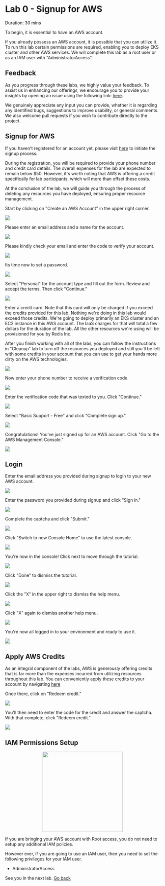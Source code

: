 # Lab 0 - Signup for AWS

Duration: 30 mins

To begin, it is essential to have an AWS account.

If you already possess an AWS account, it is possible that you can utilize it.
To run this lab certain permissions are required, enabling you to deploy EKS cluster and other AWS services. We will complete this lab as a root user or as an IAM user with "AdministratorAccess".

## Feedback
As you progress through these labs, we highly value your feedback. To assist us in enhancing our offerings, we encourage you to provide your insights by opening an issue using the following link: [here](https://github.com/Redislabs-Solution-Architects/hands-on-lab-redis-aws-cloud-native-modern-app/issues).

We genuinely appreciate any input you can provide, whether it is regarding any identified bugs, suggestions to improve usability, or general comments. We also welcome pull requests if you wish to contribute directly to the project.

## Signup for AWS
If you haven't registered for an account yet, please visit [here](https://aws.amazon.com/) to initiate the signup process.

During the registration, you will be required to provide your phone number and credit card details. The overall expenses for the lab are expected to remain below $50. However, it's worth noting that AWS is offering a credit specifically for lab participants, which will more than offset these costs.

At the conclusion of the lab, we will guide you through the process of deleting any resources you have deployed, ensuring proper resource management.

Start by clicking on "Create an AWS Account" in the upper right corner.

![](images/01-signup.png)

Please enter an email address and a name for the account.

![](images/02-signup.png)

Please kindly check your email and enter the code to verify your account.

![](images/03-verify.png)

Its time now to set a password.

![](images/04-password.png)

Select "Personal" for the account type and fill out the form.  Review and accept the terms.  Then click "Continue."

![](images/05-signup.png)

Enter a credit card.  Note that this card will only be charged if you exceed the credits provided for this lab.  Nothing we're doing in this lab would exceed those credits.  We're going to deploy primarily an EKS cluster and an EC2 instance in this AWS account.  The IaaS charges for that will total a few dollars for the duration of the lab.  All the other resources we're using will be provisioned for you by Redis Inc.

After you finish working with all of the labs, you can follow the instructions in "Cleanup" lab to turn off the resources you deployed and still you'll be left with some credits in your account that you can use to get your hands more dirty on the AWS technologies.

![](images/06-card.png)

Now enter your phone number to receive a verification code.

![](images/07-phone.png)

Enter the verification code that was texted to you.  Click "Continue."

![](images/08-verify.png)

Select "Basic Support - Free" and click "Complete sign up."

![](images/09-support.png)

Congratulations!  You've just signed up for an AWS account.  Click "Go to the AWS Management Console."

![](images/10-complete.png)

## Login
Enter the email address you provided during signup to login to your new AWS account.

![](images/11-login.png)

Enter the password you provided during signup and click "Sign in."

![](images/12-login.png)

Complete the captcha and click "Submit."

![](images/13-login.png)

Click "Switch to new Console Home" to use the latest console.

![](images/14-console.png)

You're now in the console!  Click next to move through the tutorial.

![](images/15-console.png)

Click "Done" to dismiss the tutorial.

![](images/16-console.png)

Click the "X" in the upper right to dismiss the help menu.

![](images/17-console.png)

Click "X" again to dismiss another help menu.

![](images/18-console.png)

You're now all logged in to your environment and ready to use it.

![](images/19-console.png)

## Apply AWS Credits
As an integral component of the labs, AWS is generously offering credits that is far more than the expenses incurred from utilizing resources throughout this lab. You can conveniently apply these credits to your account by navigating [here](https://console.aws.amazon.com/billing/home?#/credits)

Once there, click on "Redeem credit."

![](images/20-credit.png)

You'll then need to enter the code for the credit and answer the captcha.  With that complete, click "Redeem credit."

![](images/21-redeem.png)

## IAM Permissions Setup

<center><img src="images/IAM-1.png" width="261" height="260"></center>


If you are bringing your AWS account with Root access, you do not need to setup any additional IAM policies.

However ever, if you are going to use an IAM user, then you need to set the following privileges for your IAM user.
* AdministratorAccess


See you in the next lab.  [Go back](..)
